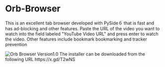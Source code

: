 # Orb-Browser
This is an excellent tab browser developed with PySide６ that is fast and has ad-blocking and other features.
Paste the URL of the video you want to watch into the field labeled "YouTube Video URL" and press enter to watch the video.
Other features include bookmark bookmarking and tracker prevention


<img src="https://i.imgur.com/jHt3f6i.png" alt="Orb Browser Version1.0" title="Orb Browser Version1.0">
The installer can be downloaded from the following URL
https://x.gd/T2wNS
